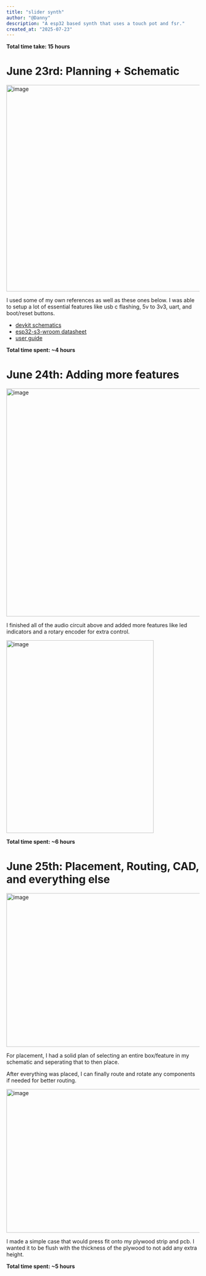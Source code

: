 ```yaml
---
title: "slider synth"
author: "@Danny"
description: "A esp32 based synth that uses a touch pot and fsr."
created_at: "2025-07-23"
---
```


**Total time take: 15 hours**

# June 23rd: Planning + Schematic

<img width="816" height="539" alt="image" src="https://github.com/user-attachments/assets/b5cc40a0-ecc6-4740-b3f3-5d73176a3d98" />

I used some of my own references as well as these ones below. I was able to setup a lot of essential features like usb c flashing, 5v to 3v3, uart, and boot/reset buttons.
* [devkit schematics](https://dl.espressif.com/dl/schematics/SCH_ESP32-S3-DevKitC-1_V1.1_20220413.pdf)
* [esp32-s3-wroom datasheet](https://www.espressif.com/sites/default/files/documentation/esp32-s3-wroom-1_wroom-1u_datasheet_en.pdf)
* [user guide](https://docs.espressif.com/projects/esp-dev-kits/en/latest/esp32s3/esp32-s3-devkitc-1/user_guide_v1.1.html)

**Total time spent: ~4 hours**

# June 24th: Adding more features

<img width="540" height="595" alt="image" src="https://github.com/user-attachments/assets/b751e54f-aefb-477d-86c2-686868a9fd39" />

I finished all of the audio circuit above and added more features like led indicators and a rotary encoder for extra control.

<img width="384" height="503" alt="image" src="https://github.com/user-attachments/assets/17b0ad3d-66af-46db-918b-e85c2bb723a0" />

**Total time spent: ~6 hours**

# June 25th: Placement, Routing, CAD, and everything else

<img width="641" height="401" alt="image" src="https://github.com/user-attachments/assets/32758920-a8ff-4a93-8d3d-b2fb3bbdd001" />

For placement, I had a solid plan of selecting an entire box/feature in my schematic and seperating that to then place.

After everything was placed, I can finally route and rotate any components if needed for better routing.

<img width="835" height="375" alt="image" src="https://github.com/user-attachments/assets/e124b456-bb7d-42e7-ab4d-b9a1bf4dc651" />

I made a simple case that would press fit onto my plywood strip and pcb. I wanted it to be flush with the thickness of the plywood to not add any extra height.

**Total time spent: ~5 hours**
